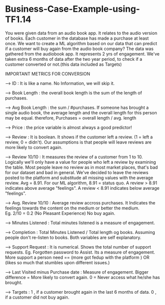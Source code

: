 # Business-Case-Example-using-TF1.14
You were given data from an audio book app. It relates to the audio version of books. Each customer in the database has made a purchase at least once. We want to create a ML algorithm based on our data that can predict if a customer will buy again from the audio book company? 
The data was gathered from the audiobook app. It represents 2 yrs of engagement. We've taken extra 6 months of data after the two year period,
to check if a customer converted or not.(this data included as Targets)

IMPORTANT METRICS FOR CONVERSION

 --> ID : It is like a name. No Information, we will skip it.
 
 --> Book Length : the overall book length is the sum of the length of purchases.
 
 --> Avg Book Length : the sum / #purchases. If someone has brought a single audio book, the average length and the overall length for this person may be equal.
                       therefore, Purchases = overall length / avg. length

 --> Price : the price variable is almost always a good predictor!
 
 --> Review : It is boolean. It shows if the customer left a review. (1 = left a review, 0 = didn't). 
              Our assumptions is that people will leave reviews are more likely to convert again.
 
 --> Review 10/10 : It measures the review of a customer from 1 to 10. Logically we'll only have a value for people who left a review by 
             examining the table. Most people leave no review as in most market places, that's bad for our dataset and bad in general.
                    We've decided to leave the reviews posted to the platform and substitude all missing values with the average review.
                     Avg = 8.91.
                     For our ML algorithm, 8.91 = status quo.
                     A review > 8.91 indicates above average "feelings".
                     A review < 8.91 indicates below average "feelings".
 
 --> Avg. Review 10/10 : Average review accross purchases. It Indicates the feelings towards the content on the medium or better the medium.                    
                         Eg. 2/10 = 0.2 (No Pleasant Experience) No buy again.
                         
 --> Minutes Listened : Total minutes listened is a measure of engagement.
 
 --> Completion : Total Minutes Listened / Total length og books. Assuming people don't re-listen to books. Both variables are self explanatory.
 
 --> Support Request : It is numerical. Shows the total number of support requests. Eg. Forgotten password to Assist. Its a measure of engagement.
                       More support a person need  == (more got fedup with the platform ) OR (likes so much that stumbles upon different issues.)
                       
 --> Last Visited minus Purchase date : Measure of engagement. Bigger difference = More likely to convert again.
                                                                      0          = Never access what he/she has brought.
                                                                      
 --> Targets : 1 , if a customer brought again in the last 6 months of data.
               0 , if a customer did not buy again.   
